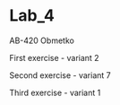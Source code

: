 # Lab_4

AB-420 Obmetko 

First exercise - variant 2

Second exercise - variant 7

Third exercise - variant 1
